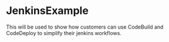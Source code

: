 # JenkinsExample

This will be used to show how customers can use CodeBuild and CodeDeploy to simplify
their jenkins workflows.
